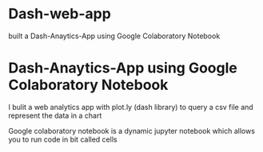 # Dash-web-app
built a Dash-Anaytics-App using Google Colaboratory Notebook

<h1> Dash-Anaytics-App using Google Colaboratory Notebook</h1>
<p>
I bulit a web analytics app with plot.ly (dash library) to query a csv file and represent the data in a chart 
</>

Google colaboratory notebook is a dynamic jupyter notebook which allows you to run code in bit called cells
